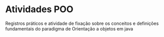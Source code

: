 # Atividades POO
Registros práticos e atividade de fixação sobre os conceitos e definições fundamentais do paradigma de Orientação a objetos em java
